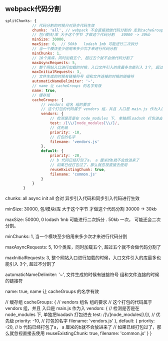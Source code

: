 ## webpack代码分割

```javascript
splitChunks: {
            // 代码分割的时候只对异步代码生效
            chunks: 'all', // webpack 不会直接就做代码分割的 走到cacheGroups
            // 包/模块/库 大于这个字节 才做这个代码分割   30000 -> 30kb
            minSize: 30000,
            maxSize: 0,  // 50kb   lodash 1mb 可能进行二次拆分
            // 当一个模块至少倍用来多少次才来进行代码分割
            minChunks: 1,
            // 10个类库，同时加载五个, 超过五个就不会做代码分割了
            maxAsyncRequests: 5,
            // 整个网站入口进行加载的时候，入口文件引入的库最多也能引入 3个, 超过就不做代码分割了。
            maxInitialRequests: 3,
            // 文件生成的时候有链接符号 组和文件连接的时候的链接符
            automaticNameDelimiter: '~',
            // name 让 cacheGroups 的名字有效
            name: true,
            // 缓存组
            cacheGroups: {
                // vendors 组名 组的要求 
                // 这个打包的代码属于 vendors 组，并且 入口是 main.js 作为入口
                vendors: {
                    // 检测是否是在 node_modules 下, 单独把loadash 打包进去
                    test: /[\\/]node_modules[\\/]/,
                    // 优先级
                    priority: -10,
                    // 打包的名字
                    filename: 'vendors.js'
                },
                default: {
                    priority: -20,
                    // b 代码已经打包了a， a 厘米的b就不会放进来了
                    // 如果已经打包过了，那么就忽视直接去使用
                    reuseExistingChunk: true,
                    filename: 'common.js'
                }
            }
        }

```


chunks: all async  init
all 会对 异步引入代码和同步引入代码进行生效


minSize: 30000,
包/模块/库 大于这个字节 才做这个代码分割   30000 -> 30kb

maxSize: 50000,    0
lodash 1mb 可能进行二次拆分 . 50kb 一次， 可能还会二次分割。

minChunks: 1,
当一个模块至少倍用来多少次才来进行代码分割


maxAsyncRequests: 5,
10个类库，同时加载五个, 超过五个就不会做代码分割了

maxInitialRequests: 3,
整个网站入口进行加载的时候，入口文件引入的库最多也能引入 3个, 超过不分割了

automaticNameDelimiter: '~',
文件生成的时候有链接符号 组和文件连接的时候的链接符


name: true,
name 让 cacheGroups 的名字有效


// 缓存组
cacheGroups: {
    // vendors 组名 组的要求 
    // 这个打包的代码属于 vendors 组，并且 入口是 main.js 作为入
    vendors: {
        // 检测是否是在 node_modules 下, 单独把loadash 打包进去
        test: /[\\/]node_modules[\\/]/,
        // 优先级
        priority: -10,
        // 打包的名字
        filename: 'vendors.js'
    },
    default: {
        priority: -20,
        // b 代码已经打包了a， a 厘米的b就不会放进来了
        // 如果已经打包过了，那么就忽视直接去使用
        reuseExistingChunk: true,
        filename: 'common.js'
    }
}